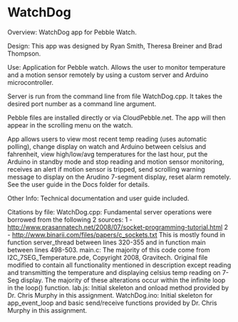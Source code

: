 # WatchDog
Overview: WatchDog app for Pebble Watch.

Design: This app was designed by Ryan Smith, Theresa Breiner and Brad Thompson.

Use: Application for Pebble watch. Allows the user to monitor temperature and a motion sensor remotely by using a custom server and Arduino microcontroller. 

Server is run from the command line from file WatchDog.cpp. It takes the desired port number as a command line argument. 

Pebble files are installed directly or via CloudPebble.net. The app will then appear in the scrolling menu on the watch.

App allows users to view most recent temp reading (uses automatic polling), change display on watch and Arduino between celsius and fahrenheit, view high/low/avg temperatures for the last hour, put the Arduino in standby mode and stop reading and motion sensor monitoring, receives an alert if motion sensor is tripped, send scrolling warning message to display on the Arudino 7-segment display, reset alarm remotely. See the user guide in the Docs folder for details.

Other Info: Technical documentation and user guide included.

Citations by file:
WatchDog.cpp: Fundamental server operations were borrowed from the following 2 sources: 1 - http://www.prasannatech.net/2008/07/socket-programming-tutorial.html
2 - http://www.binarii.com/files/papers/c_sockets.txt
This is mostly found in function server_thread between lines 320-355 and in function main between lines 498-503.
main.c: The majority of this code come from I2C_7SEG_Temperature.pde, Copyright 2008, Gravitech. Original file modified to contain all functionality mentioned in description except reading and transmitting the temperature and displaying celsius temp reading on 7-Seg display. The majority of these alterations occur within the infinite loop in the loop() function.
lab.js: Initial skeleton and onload method provided by Dr. Chris Murphy in this assignment.
WatchDog.ino: Initial skeleton for app_event_loop and basic send/receive functions provided by Dr. Chris Murphy in this assignment.